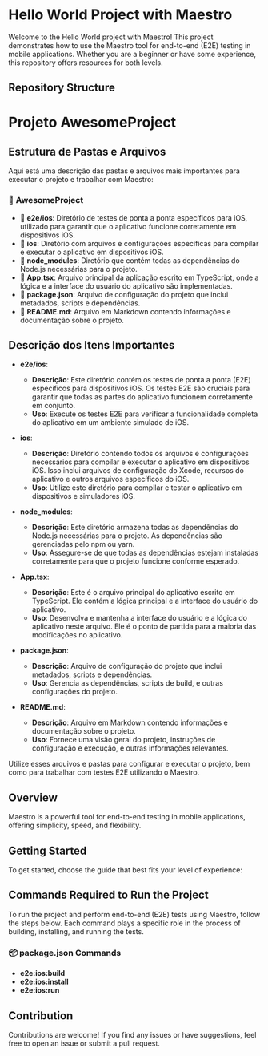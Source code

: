 # Hello World Project with Maestro

Welcome to the Hello World project with Maestro! This project demonstrates how to use the Maestro tool for end-to-end (E2E) testing in mobile applications. Whether you are a beginner or have some experience, this repository offers resources for both levels.

## Repository Structure
# Projeto AwesomeProject

## Estrutura de Pastas e Arquivos

Aqui está uma descrição das pastas e arquivos mais importantes para executar o projeto e trabalhar com Maestro:

### 📂 **AwesomeProject**
- 📁 **e2e/ios**: Diretório de testes de ponta a ponta específicos para iOS, utilizado para garantir que o aplicativo funcione corretamente em dispositivos iOS.
- 📁 **ios**: Diretório com arquivos e configurações específicas para compilar e executar o aplicativo em dispositivos iOS.
- 📁 **node_modules**: Diretório que contém todas as dependências do Node.js necessárias para o projeto.
- 📄 **App.tsx**: Arquivo principal da aplicação escrito em TypeScript, onde a lógica e a interface do usuário do aplicativo são implementadas.
- 📄 **package.json**: Arquivo de configuração do projeto que inclui metadados, scripts e dependências.
- 📄 **README.md**: Arquivo em Markdown contendo informações e documentação sobre o projeto.

## Descrição dos Itens Importantes

- **e2e/ios**: 
  - **Descrição**: Este diretório contém os testes de ponta a ponta (E2E) específicos para dispositivos iOS. Os testes E2E são cruciais para garantir que todas as partes do aplicativo funcionem corretamente em conjunto.
  - **Uso**: Execute os testes E2E para verificar a funcionalidade completa do aplicativo em um ambiente simulado de iOS.

- **ios**: 
  - **Descrição**: Diretório contendo todos os arquivos e configurações necessários para compilar e executar o aplicativo em dispositivos iOS. Isso inclui arquivos de configuração do Xcode, recursos do aplicativo e outros arquivos específicos do iOS.
  - **Uso**: Utilize este diretório para compilar e testar o aplicativo em dispositivos e simuladores iOS.

- **node_modules**: 
  - **Descrição**: Este diretório armazena todas as dependências do Node.js necessárias para o projeto. As dependências são gerenciadas pelo npm ou yarn.
  - **Uso**: Assegure-se de que todas as dependências estejam instaladas corretamente para que o projeto funcione conforme esperado.

- **App.tsx**: 
  - **Descrição**: Este é o arquivo principal do aplicativo escrito em TypeScript. Ele contém a lógica principal e a interface do usuário do aplicativo.
  - **Uso**: Desenvolva e mantenha a interface do usuário e a lógica do aplicativo neste arquivo. Ele é o ponto de partida para a maioria das modificações no aplicativo.

- **package.json**: 
  - **Descrição**: Arquivo de configuração do projeto que inclui metadados, scripts e dependências.
  - **Uso**: Gerencia as dependências, scripts de build, e outras configurações do projeto.

- **README.md**: 
  - **Descrição**: Arquivo em Markdown contendo informações e documentação sobre o projeto.
  - **Uso**: Fornece uma visão geral do projeto, instruções de configuração e execução, e outras informações relevantes.

Utilize esses arquivos e pastas para configurar e executar o projeto, bem como para trabalhar com testes E2E utilizando o Maestro.


## Overview

Maestro is a powerful tool for end-to-end testing in mobile applications, offering simplicity, speed, and flexibility.

## Getting Started

To get started, choose the guide that best fits your level of experience:

## Commands Required to Run the Project

To run the project and perform end-to-end (E2E) tests using Maestro, follow the steps below. Each command plays a specific role in the process of building, installing, and running the tests.

### 📦 **package.json Commands**

- **e2e:ios:build**
- **e2e:ios:install**
- **e2e:ios:run** 

## Contribution

Contributions are welcome! If you find any issues or have suggestions, feel free to open an issue or submit a pull request.
